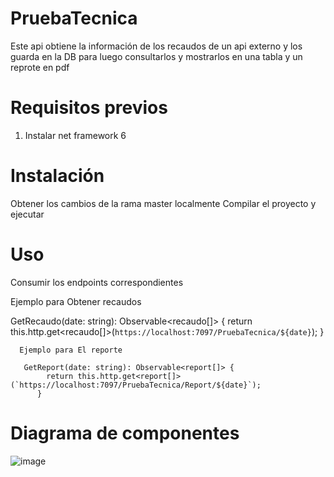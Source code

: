 # PruebaTecnica
Este api obtiene la información de los recaudos de un api externo y los guarda en la DB para luego consultarlos y mostrarlos en una tabla y un reprote en pdf

# Requisitos previos
1. Instalar net framework 6

# Instalación

Obtener los cambios de la rama master localmente
Compilar el proyecto y ejecutar

# Uso

Consumir los endpoints correspondientes 

Ejemplo para Obtener recaudos

  GetRecaudo(date: string): Observable<recaudo[]> {
        return this.http.get<recaudo[]>(`https://localhost:7097/PruebaTecnica/${date}`);
      }

      Ejemplo para El reporte

       GetReport(date: string): Observable<report[]> {
            return this.http.get<report[]>(`https://localhost:7097/PruebaTecnica/Report/${date}`);
          }

# Diagrama de componentes
![image](https://github.com/sxxor/PruebaTecnica/assets/7612153/c7ca86b6-80b1-4b64-a513-9c0d84ddfefe)
